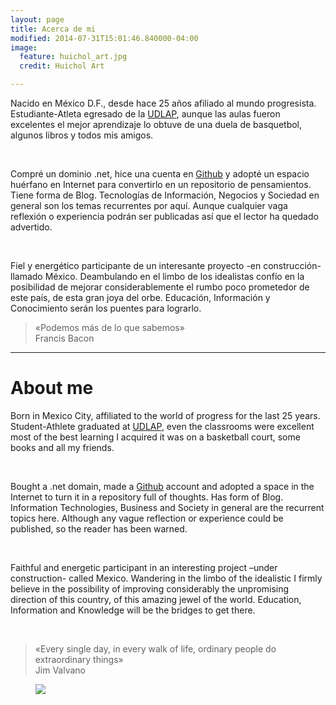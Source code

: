 ```yaml
---
layout: page
title: Acerca de mi
modified: 2014-07-31T15:01:46.840000-04:00
image:
  feature: huichol_art.jpg
  credit: Huichol Art

---
```


<p>Nacido en México D.F., desde hace 25 años afiliado al mundo progresista. Estudiante-Atleta egresado de la <a href="http://www.udlap.mx/" target="_blank">UDLAP</a>, aunque las aulas fueron excelentes el mejor aprendizaje lo obtuve de una duela de basquetbol, algunos libros y todos mis amigos.</p><br>

<p>Compré un dominio .net, hice una cuenta en <a href="https://github.com/" target="_blank">Github</a> y adopté un espacio huérfano en Internet para convertirlo en un repositorio de pensamientos. Tiene forma de Blog. Tecnologías de Información, Negocios y Sociedad en general son los temas recurrentes por aquí. Aunque cualquier vaga reflexión o experiencia podrán ser publicadas así que el lector ha quedado advertido.</p><br>

<p>Fiel y energético participante de un interesante proyecto -en construcción- llamado México. Deambulando en el limbo de los idealistas confío en la posibilidad de mejorar considerablemente el rumbo poco prometedor de este país, de esta gran joya del orbe. Educación, Información y Conocimiento serán los puentes para lograrlo.</p>

<blockquote>
  <p>«Podemos más de lo que sabemos»<br>Francis Bacon</p>
</blockquote>

<hr/>

<h1>About me</h1>

<p>Born in Mexico City, affiliated to the world of progress for the last 25 years. Student-Athlete graduated at <a href="http://www.udlap.mx/" target="_blank">UDLAP</a>, even the classrooms were excellent most of the best learning I acquired it was on a basketball court, some books and all my friends.</p><br>

<p>Bought a .net domain, made a <a href="https://github.com/" target="_blank">Github</a> account and adopted a space in the Internet to turn it in a repository full of thoughts. Has form of Blog. Information Technologies, Business and Society in general are the recurrent topics here. Although any vague reflection or experience could be published, so the reader has been warned.</p><br>

<p>Faithful and energetic participant in an interesting project –under construction- called Mexico. Wandering in the limbo of the idealistic I firmly believe in the possibility of improving considerably the unpromising direction of this country, of this amazing jewel of the world. Education, Information and Knowledge will be the bridges to get there.</p><br>

<blockquote>
  <p>«Every single day, in every walk of life, ordinary people do extraordinary things»<br>Jim Valvano</p>
</blockquote>

<figure>
	<a href="https://raw.githubusercontent.com/roespinosa13/roespinosa13/gh-pages/images/AztecasF4.jpg"><img src="https://raw.githubusercontent.com/roespinosa13/roespinosa13/gh-pages/images/AztecasF4.jpg" /></a>
</figure><br>
